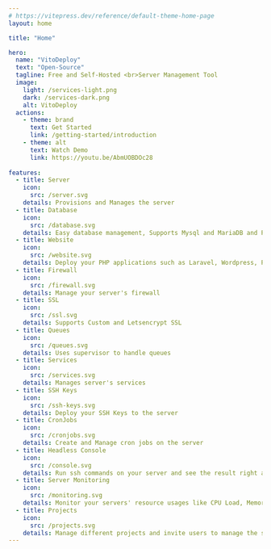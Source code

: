 ```yaml
---
# https://vitepress.dev/reference/default-theme-home-page
layout: home

title: "Home"

hero:
  name: "VitoDeploy"
  text: "Open-Source"
  tagline: Free and Self-Hosted <br>Server Management Tool
  image:
    light: /services-light.png
    dark: /services-dark.png
    alt: VitoDeploy
  actions:
    - theme: brand
      text: Get Started
      link: /getting-started/introduction
    - theme: alt
      text: Watch Demo
      link: https://youtu.be/AbmUOBDOc28
      
features:
  - title: Server
    icon:
      src: /server.svg
    details: Provisions and Manages the server
  - title: Database
    icon:
      src: /database.svg
    details: Easy database management, Supports Mysql and MariaDB and PostgreSQL
  - title: Website
    icon:
      src: /website.svg
    details: Deploy your PHP applications such as Laravel, Wordpress, PHPMyAdmin and more
  - title: Firewall
    icon:
      src: /firewall.svg
    details: Manage your server's firewall
  - title: SSL
    icon:
      src: /ssl.svg
    details: Supports Custom and Letsencrypt SSL
  - title: Queues
    icon:
      src: /queues.svg
    details: Uses supervisor to handle queues
  - title: Services
    icon:
      src: /services.svg
    details: Manages server's services
  - title: SSH Keys
    icon:
      src: /ssh-keys.svg
    details: Deploy your SSH Keys to the server
  - title: CronJobs
    icon:
      src: /cronjobs.svg
    details: Create and Manage cron jobs on the server
  - title: Headless Console
    icon:
      src: /console.svg
    details: Run ssh commands on your server and see the result right away
  - title: Server Monitoring
    icon:
      src: /monitoring.svg
    details: Monitor your servers' resource usages like CPU Load, Memory and Disk
  - title: Projects
    icon:
      src: /projects.svg
    details: Manage different projects and invite users to manage the servers
---
```

